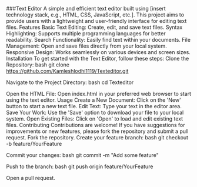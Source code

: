 ###Text Editor
A simple and efficient text editor built using [insert technology stack, e.g., HTML, CSS, JavaScript, etc.]. This project aims to provide users with a lightweight and user-friendly interface for editing text files.
Features
Basic Text Editing: Create, edit, and save text files.
Syntax Highlighting: Supports multiple programming languages for better readability.
Search Functionality: Easily find text within your documents.
File Management: Open and save files directly from your local system.
Responsive Design: Works seamlessly on various devices and screen sizes.
Installation
To get started with the Text Editor, follow these steps:
Clone the Repository:
bash
git clone https://github.com/Kamleshlodhi1119/Texteditor.git

Navigate to the Project Directory:
bash
cd Texteditor

Open the HTML File:
Open index.html in your preferred web browser to start using the text editor.
Usage
Create a New Document: Click on the 'New' button to start a new text file.
Edit Text: Type your text in the editor area.
Save Your Work: Use the 'Save' option to download your file to your local system.
Open Existing Files: Click on 'Open' to load and edit existing text files.
Contributing
Contributions are welcome! If you have suggestions for improvements or new features, please fork the repository and submit a pull request.
Fork the repository.
Create your feature branch:
bash
git checkout -b feature/YourFeature

Commit your changes:
bash
git commit -m "Add some feature"

Push to the branch:
bash
git push origin feature/YourFeature

Open a pull request.
